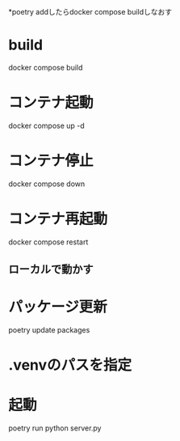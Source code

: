 *poetry addしたらdocker compose buildしなおす

# build
docker compose build

# コンテナ起動
docker compose up -d

# コンテナ停止
docker compose down

# コンテナ再起動
docker compose restart

## ローカルで動かす
# パッケージ更新
poetry update packages

# .venvのパスを指定

# 起動
poetry run python server.py
